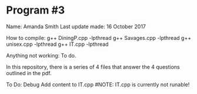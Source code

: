 # Program #3

Name: Amanda Smith
Last update made: 16 October 2017

How to compile:
  g++ DiningP.cpp -lpthread
  g++ Savages.cpp -lpthread
  g++ unisex.cpp -lpthread
  g++ IT.cpp -lpthread

Anything not working:
  To do.


In this repository, there is a series of 4 files that answer the 4 questions outlined in the pdf.

To Do:
  Debug
  Add content to IT.cpp
  #NOTE: IT.cpp is currently not runable!


